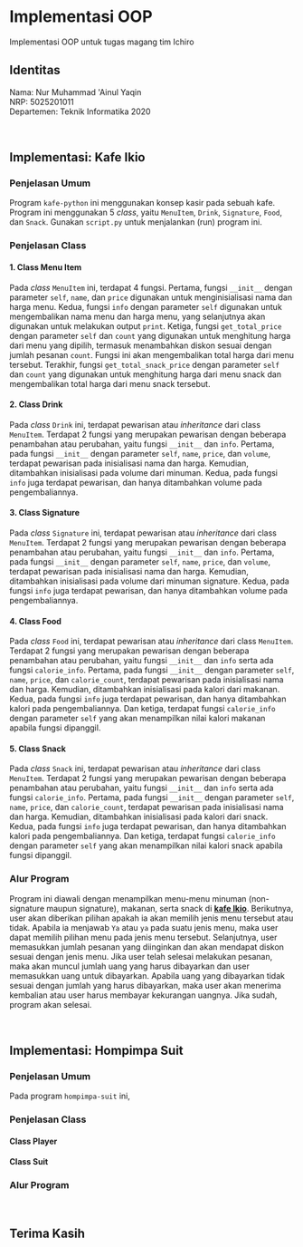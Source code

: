 # Implementasi OOP
Implementasi OOP untuk tugas magang tim Ichiro

## Identitas
Nama: Nur Muhammad 'Ainul Yaqin <br/>
NRP: 5025201011 <br/>
Departemen: Teknik Informatika 2020 <br/>

<br/>

## Implementasi: Kafe Ikio 
### Penjelasan Umum
Program `kafe-python` ini menggunakan konsep kasir pada sebuah kafe. Program ini menggunakan 5 <i>class</i>, yaitu `MenuItem`, `Drink`, `Signature`, `Food`, dan `Snack`. Gunakan `script.py` untuk menjalankan (run) program ini.

### Penjelasan Class
#### 1. Class Menu Item
Pada <i>class</i> `MenuItem` ini, terdapat 4 fungsi. Pertama, fungsi `__init__` dengan parameter `self`, `name`, dan `price` digunakan untuk menginisialisasi nama dan harga menu. Kedua, fungsi `info` dengan parameter `self` digunakan untuk mengembalikan nama menu dan harga menu, yang selanjutnya akan digunakan untuk melakukan output `print`. Ketiga, fungsi `get_total_price` dengan parameter `self` dan `count` yang digunakan untuk menghitung harga dari menu yang dipilih, termasuk menambahkan diskon sesuai dengan jumlah pesanan `count`. Fungsi ini akan mengembalikan total harga dari menu tersebut. Terakhir, fungsi `get_total_snack_price` dengan parameter `self` dan `count` yang digunakan untuk menghitung harga dari menu snack dan mengembalikan total harga dari menu snack tersebut.

#### 2. Class Drink
Pada <i>class</i> `Drink` ini, terdapat pewarisan atau <i>inheritance</i> dari class `MenuItem`. Terdapat 2 fungsi yang merupakan pewarisan dengan beberapa penambahan atau perubahan, yaitu fungsi `__init__` dan `info`. Pertama, pada fungsi `__init__` dengan parameter `self`, `name`, `price`, dan `volume`, terdapat pewarisan pada inisialisasi nama dan harga. Kemudian, ditambahkan inisialisasi pada volume dari minuman. Kedua, pada fungsi `info` juga terdapat pewarisan, dan hanya ditambahkan volume pada pengembaliannya.  

#### 3. Class Signature
Pada <i>class</i> `Signature` ini, terdapat pewarisan atau <i>inheritance</i> dari class `MenuItem`. Terdapat 2 fungsi yang merupakan pewarisan dengan beberapa penambahan atau perubahan, yaitu fungsi `__init__` dan `info`. Pertama, pada fungsi `__init__` dengan parameter `self`, `name`, `price`, dan `volume`, terdapat pewarisan pada inisialisasi nama dan harga. Kemudian, ditambahkan inisialisasi pada volume dari minuman signature. Kedua, pada fungsi `info` juga terdapat pewarisan, dan hanya ditambahkan volume pada pengembaliannya.  

#### 4. Class Food
Pada <i>class</i> `Food` ini, terdapat pewarisan atau <i>inheritance</i> dari class `MenuItem`. Terdapat 2 fungsi yang merupakan pewarisan dengan beberapa penambahan atau perubahan, yaitu fungsi `__init__` dan `info` serta ada fungsi `calorie_info`. Pertama, pada fungsi `__init__` dengan parameter `self`, `name`, `price`, dan `calorie_count`, terdapat pewarisan pada inisialisasi nama dan harga. Kemudian, ditambahkan inisialisasi pada kalori dari makanan. Kedua, pada fungsi `info` juga terdapat pewarisan, dan hanya ditambahkan kalori pada pengembaliannya. Dan ketiga, terdapat fungsi `calorie_info` dengan parameter `self` yang akan menampilkan nilai kalori makanan apabila fungsi dipanggil.

#### 5. Class Snack
Pada <i>class</i> `Snack` ini, terdapat pewarisan atau <i>inheritance</i> dari class `MenuItem`. Terdapat 2 fungsi yang merupakan pewarisan dengan beberapa penambahan atau perubahan, yaitu fungsi `__init__` dan `info` serta ada fungsi `calorie_info`. Pertama, pada fungsi `__init__` dengan parameter `self`, `name`, `price`, dan `calorie_count`, terdapat pewarisan pada inisialisasi nama dan harga. Kemudian, ditambahkan inisialisasi pada kalori dari snack. Kedua, pada fungsi `info` juga terdapat pewarisan, dan hanya ditambahkan kalori pada pengembaliannya. Dan ketiga, terdapat fungsi `calorie_info` dengan parameter `self` yang akan menampilkan nilai kalori snack apabila fungsi dipanggil.


### Alur Program
Program ini diawali dengan menampilkan menu-menu minuman (non-signature maupun signature), makanan, serta snack di <b><a href='https://www.instagram.com/ikiocoffee/'>kafe Ikio<a></b>. Berikutnya, user akan diberikan pilihan apakah ia akan memilih jenis menu tersebut atau tidak. Apabila ia menjawab `Ya` atau `ya` pada suatu jenis menu, maka user dapat memilih pilihan menu pada jenis menu tersebut. Selanjutnya, user memasukkan jumlah pesanan yang diinginkan dan akan mendapat diskon sesuai dengan jenis menu. Jika user telah selesai melakukan pesanan, maka akan muncul jumlah uang yang harus dibayarkan dan user memasukkan uang untuk dibayarkan. Apabila uang yang dibayarkan tidak sesuai dengan jumlah yang harus dibayarkan, maka user akan menerima kembalian atau user harus membayar kekurangan uangnya. Jika sudah, program akan selesai.  

<br/>

## Implementasi: Hompimpa Suit
### Penjelasan Umum
Pada program `hompimpa-suit` ini,

### Penjelasan Class
#### Class Player
#### Class Suit

### Alur Program

<br/>

## Terima Kasih 
